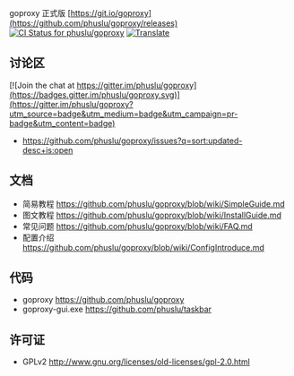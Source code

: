 goproxy 正式版 [https://git.io/goproxy](https://github.com/phuslu/goproxy/releases) [ ![CI Status for phuslu/goproxy](https://travis-ci.org/phuslu/goproxy.svg?branch=master)](https://github.com/phuslu/goproxy-ci/releases) [ ![Translate](https://cloud.githubusercontent.com/assets/195836/14933991/117c2604-0ed4-11e6-921c-0631afa02dfb.png)](https://translate.google.com/translate?hl=en&sl=zh-CN&tl=en&u=https%3A%2F%2Fgithub.com%2Fphuslu%2Fgoproxy)

## 讨论区

[![Join the chat at https://gitter.im/phuslu/goproxy](https://badges.gitter.im/phuslu/goproxy.svg)](https://gitter.im/phuslu/goproxy?utm_source=badge&utm_medium=badge&utm_campaign=pr-badge&utm_content=badge)
* https://github.com/phuslu/goproxy/issues?q=sort:updated-desc+is:open

## 文档
* 简易教程 https://github.com/phuslu/goproxy/blob/wiki/SimpleGuide.md
* 图文教程 https://github.com/phuslu/goproxy/blob/wiki/InstallGuide.md
* 常见问题 https://github.com/phuslu/goproxy/blob/wiki/FAQ.md
* 配置介绍 https://github.com/phuslu/goproxy/blob/wiki/ConfigIntroduce.md

## 代码
 * goproxy https://github.com/phuslu/goproxy
 * goproxy-gui.exe https://github.com/phuslu/taskbar

## 许可证
 * GPLv2 http://www.gnu.org/licenses/old-licenses/gpl-2.0.html
